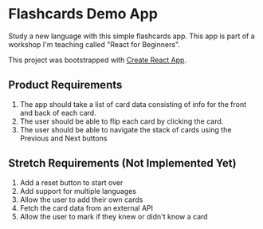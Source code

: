 # Flashcards Demo App

Study a new language with this simple flashcards app. This app is part of a workshop I'm teaching called "React for Beginners".

This project was bootstrapped with [Create React App](https://github.com/facebook/create-react-app).

## Product Requirements

1. The app should take a list of card data consisting of info for the front and back of each card.
2. The user should be able to flip each card by clicking the card.
3. The user should be able to navigate the stack of cards using the Previous and Next buttons

## Stretch Requirements (Not Implemented Yet)

1. Add a reset button to start over
2. Add support for multiple languages
3. Allow the user to add their own cards
4. Fetch the card data from an external API
5. Allow the user to mark if they knew or didn't know a card
